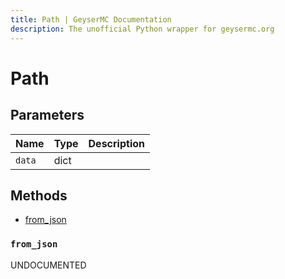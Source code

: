```yaml
---
title: Path | GeyserMC Documentation
description: The unofficial Python wrapper for geysermc.org
---
```


# Path

## Parameters

| Name   | Type | Description |
| ------ | ---- | ----------- |
| `data` | dict |             |

## Methods

- [from_json](#from_json)

### `from_json`

UNDOCUMENTED
